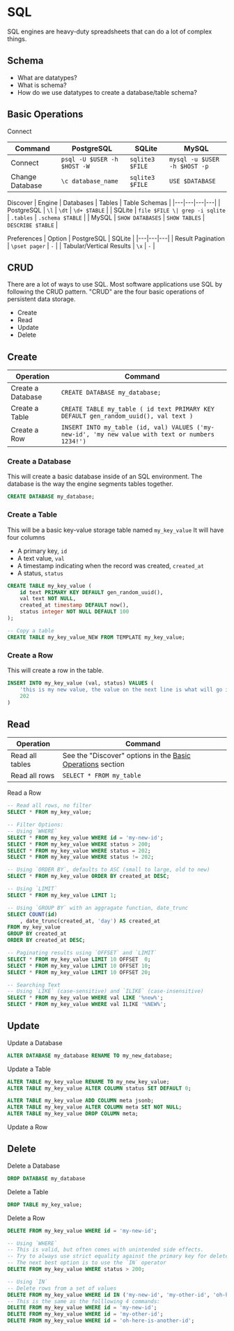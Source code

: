 # SQL

SQL engines are heavy-duty spreadsheets that can do a lot of complex things.

## Schema

- What are datatypes?
- What is schema?
- How do we use datatypes to create a database/table schema?

## Basic Operations

Connect

| Command | PostgreSQL | SQLite | MySQL |
|---|---|---|---|
| Connect | `psql -U $USER -h $HOST -W` | `sqlite3 $FILE` | `mysql -u $USER -h $HOST -p` |
| Change Database | `\c database_name` | `sqlite3 $FILE` | `USE $DATABASE` |

Discover
| Engine | Databases | Tables | Table Schemas |
|---|---|---|---|
| PostgreSQL | `\l` | `\dt` | `\d+ $TABLE` |
| SQLite | `file $FILE \| grep -i sqlite` | `.tables` | `.schema $TABLE` |
| MySQL | `SHOW DATABASES` | `SHOW TABLES` | `DESCRIBE $TABLE` |

Preferences
| Option | PostgreSQL | SQLite |
|---|---|---|
| Result Pagination | `\pset pager` | `-` |
| Tabular/Vertical Results | `\x` | `-` |

## CRUD

There are a lot of ways to use SQL. Most software applications use SQL by following the CRUD pattern. "CRUD" are the four basic operations of persistent data storage.

- Create
- Read
- Update
- Delete

## Create

| Operation | Command |
|---|---|
| Create a Database | `CREATE DATABASE my_database;` |
| Create a Table | `CREATE TABLE my_table ( id text PRIMARY KEY DEFAULT gen_random_uuid(), val text )` |
| Create a Row | `INSERT INTO my_table (id, val) VALUES ('my-new-id', 'my new value with text or numbers 1234!')` |

### Create a Database
This will create a basic database inside of an SQL environment. The database is the way the engine segments tables together.
```sql
CREATE DATABASE my_database;
```

### Create a Table
This will be a basic key-value storage table named `my_key_value`
It will have four columns
- A primary key, `id`
- A text value, `val`
- A timestamp indicating when the record was created, `created_at`
- A status, `status`
```sql
CREATE TABLE my_key_value (
	id text PRIMARY KEY DEFAULT gen_random_uuid(),
	val text NOT NULL,
	created_at timestamp DEFAULT now(),
	status integer NOT NULL DEFAULT 100
);

-- Copy a table
CREATE TABLE my_key_value_NEW FROM TEMPLATE my_key_value;
```

### Create a Row
This will create a row in the table.
```sql
INSERT INTO my_key_value (val, status) VALUES (
	'this is my new value, the value on the next line is what will go into the status column',
	202
)
```

## Read

| Operation | Command |
|---|---|
| Read all tables | See the "Discover" options in the [Basic Operations](#basic-operations) section |
| Read all rows | `SELECT * FROM my_table` |

Read a Row
```sql
-- Read all rows, no filter
SELECT * FROM my_key_value;

-- Filter Options:
-- Using `WHERE`
SELECT * FROM my_key_value WHERE id = 'my-new-id';
SELECT * FROM my_key_value WHERE status > 200;
SELECT * FROM my_key_value WHERE status = 202;
SELECT * FROM my_key_value WHERE status != 202;

-- Using `ORDER BY`, defaults to ASC (small to large, old to new)
SELECT * FROM my_key_value ORDER BY created_at DESC;

-- Using `LIMIT`
SELECT * FROM my_key_value LIMIT 1;

-- Using `GROUP BY` with an aggragate function, date_trunc
SELECT COUNT(id)
	, date_trunc(created_at, 'day') AS created_at
FROM my_key_value
GROUP BY created_at
ORDER BY created_at DESC;

-- Paginating results using `OFFSET` and `LIMIT`
SELECT * FROM my_key_value LIMIT 10 OFFSET  0;
SELECT * FROM my_key_value LIMIT 10 OFFSET 10;
SELECT * FROM my_key_value LIMIT 10 OFFSET 20;

-- Searching Text
-- Using `LIKE` (case-sensitive) and `ILIKE` (case-insensitive)
SELECT * FROM my_key_value WHERE val LIKE '%new%';
SELECT * FROM my_key_value WHERE val ILIKE '%NEW%';
```

## Update

Update a Database
```sql
ALTER DATABASE my_database RENAME TO my_new_database;
```

Update a Table
```sql
ALTER TABLE my_key_value RENAME TO my_new_key_value;
ALTER TABLE my_key_value ALTER COLUMN status SET DEFAULT 0;

ALTER TABLE my_key_value ADD COLUMN meta jsonb;
ALTER TABLE my_key_value ALTER COLUMN meta SET NOT NULL;
ALTER TABLE my_key_value DROP COLUMN meta;
```

Update a Row

## Delete

Delete a Database
```sql
DROP DATABASE my_database
```

Delete a Table
```sql
DROP TABLE my_key_value;
```

Delete a Row
```sql
DELETE FROM my_key_value WHERE id = 'my-new-id';

-- Using `WHERE`
-- This is valid, but often comes with unintended side effects.
-- Try to always use strict equality against the primary key for delete
-- The next best option is to use the `IN` operator
DELETE FROM my_key_value WHERE status > 200;

-- Using `IN`
-- Delete rows from a set of values
DELETE FROM my_key_value WHERE id IN ('my-new-id', 'my-other-id', 'oh-here-is-another-id');
-- This is the same as the folllowing 4 commands:
DELETE FROM my_key_value WHERE id = 'my-new-id';
DELETE FROM my_key_value WHERE id = 'my-other-id';
DELETE FROM my_key_value WHERE id = 'oh-here-is-another-id';

```